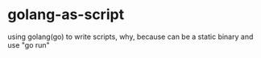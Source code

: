 # golang-as-script
using golang(go) to write scripts, why, because can be a static binary and use "go run"
